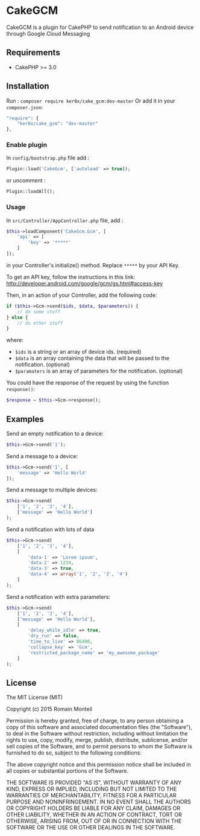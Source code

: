 # CakeGCM

CakeGCM is a plugin for CakePHP to send notification to an Android device through Google Cloud Messaging

## Requirements

* CakePHP >= 3.0

## Installation
Run : `composer require ker0x/cake_gcm:dev-master`
Or add it in your `composer.json`:
``` php
"require": {
    "ker0x/cake_gcm": "dev-master"
},
```

### Enable plugin
In `config/bootstrap.php` file add :
```php
Plugin::load('CakeGcm', ['autoload' => true]);
```
or uncomment :
```php
Plugin::loadAll();
```
### Usage
In `src/Controller/AppController.php` file, add :
```php
$this->loadComponent('CakeGcm.Gcm', [
    'api' => [
        'key' => '*****'
    ]
]);
```
in your Controller's initialize() method. Replace `*****` by your API Key.

To get an API key, follow the instructions in this link: http://developer.android.com/google/gcm/gs.html#access-key

Then, in an action of your Controller, add the following code:
```php
if ($this->Gcm->send($ids, $data, $parameters)) {
    // do some stuff
} else {
    // do other stuff
}
```
where:

 * `$ids` is a string or an array of device ids. (required)
 * `$data` is an array containing the data that will be passed to the notification. (optional)
 * `$paramaters` is an array of parameters for the notification. (optional)

You could have the response of the request by using the function `response()`:
```php
$response = $this->Gcm->response();
```
## Examples

Send an empty notification to a device:
```php
$this->Gcm->send('1');
```

Send a message to a device:
```php
$this->Gcm->send('1', [
    'message' => 'Hello World'
]);
```

Send a message to multiple devices:
```php
$this->Gcm->send(
    ['1', '2', '3', '4'],
    ['message' => 'Hello World']
);
```

Send a notification with lots of data
```php
$this->Gcm->send(
    ['1', '2', '3', '4'],
    [
        'data-1' => 'Lorem ipsum',
        'data-2' => 1234,
        'data-3' => true,
        'data-4' => array('1', '2', '3', '4')
    ]
);
```

Send a notification with extra parameters:
```php
$this->Gcm->send(
    ['1', '2', '3', '4'],
    ['message' => 'Hello World'],
    [
        'delay_while_idle' => true,
        'dry_run' => false,
        'time_to_live' => 86400,
        'collapse_key' => 'Gcm',
        'restricted_package_name' => 'my_awesome_package'
    ]
);
```
## License

The MIT License (MIT)

Copyright (c) 2015 Romain Monteil

Permission is hereby granted, free of charge, to any person obtaining a copy
of this software and associated documentation files (the "Software"), to deal
in the Software without restriction, including without limitation the rights
to use, copy, modify, merge, publish, distribute, sublicense, and/or sell
copies of the Software, and to permit persons to whom the Software is
furnished to do so, subject to the following conditions:

The above copyright notice and this permission notice shall be included in all
copies or substantial portions of the Software.

THE SOFTWARE IS PROVIDED "AS IS", WITHOUT WARRANTY OF ANY KIND, EXPRESS OR
IMPLIED, INCLUDING BUT NOT LIMITED TO THE WARRANTIES OF MERCHANTABILITY,
FITNESS FOR A PARTICULAR PURPOSE AND NONINFRINGEMENT. IN NO EVENT SHALL THE
AUTHORS OR COPYRIGHT HOLDERS BE LIABLE FOR ANY CLAIM, DAMAGES OR OTHER
LIABILITY, WHETHER IN AN ACTION OF CONTRACT, TORT OR OTHERWISE, ARISING FROM,
OUT OF OR IN CONNECTION WITH THE SOFTWARE OR THE USE OR OTHER DEALINGS IN THE
SOFTWARE.
